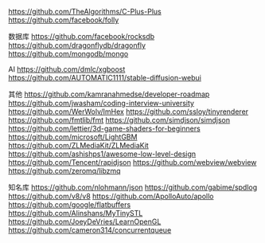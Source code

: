 
https://github.com/TheAlgorithms/C-Plus-Plus
https://github.com/facebook/folly


数据库
https://github.com/facebook/rocksdb
https://github.com/dragonflydb/dragonfly
https://github.com/mongodb/mongo

AI
https://github.com/dmlc/xgboost
https://github.com/AUTOMATIC1111/stable-diffusion-webui

其他
https://github.com/kamranahmedse/developer-roadmap
https://github.com/jwasham/coding-interview-university
https://github.com/WerWolv/ImHex
https://github.com/ssloy/tinyrenderer
https://github.com/fmtlib/fmt
https://github.com/simdjson/simdjson
https://github.com/lettier/3d-game-shaders-for-beginners
https://github.com/microsoft/LightGBM
https://github.com/ZLMediaKit/ZLMediaKit
https://github.com/ashishps1/awesome-low-level-design
https://github.com/Tencent/rapidjson
https://github.com/webview/webview
https://github.com/zeromq/libzmq

知名库
https://github.com/nlohmann/json
https://github.com/gabime/spdlog
https://github.com/v8/v8
https://github.com/ApolloAuto/apollo
https://github.com/google/flatbuffers
https://github.com/Alinshans/MyTinySTL
https://github.com/JoeyDeVries/LearnOpenGL
https://github.com/cameron314/concurrentqueue